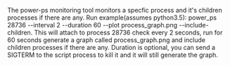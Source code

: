 The power-ps monitoring tool monitors a specfic process and it's children processes if there are any. Run example(assumes python3.5): power_ps 28736 --interval 2 --duration 60 --plot process_graph.png --include-children. This will attach to process 28736 check every 2 seconds, run for 60 seconds generate a graph called process_graph.png and include children processes if there are any. Duration is optional, you can send a SIGTERM to the script process to kill it and it will still generate the graph.

